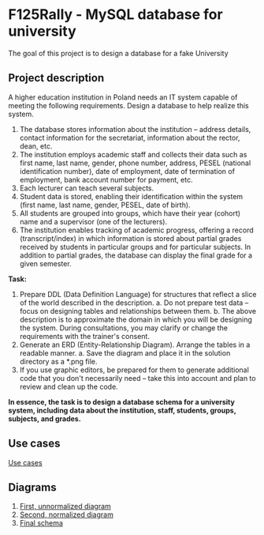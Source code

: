 # F125Rally - MySQL database for university

The goal of this project is to design a database for a fake University

## Project description

A higher education institution in Poland needs an IT system capable of meeting the following requirements. Design a database to
help realize this system.

1. The database stores information about the institution – address details, contact information for the secretariat, information
about the rector, dean, etc.
2. The institution employs academic staff and collects their data such as first name, last name, gender, phone number, address,
PESEL (national identification number), date of employment, date of termination of employment, bank account number for payment,
etc.
3. Each lecturer can teach several subjects.
4. Student data is stored, enabling their identification within the system (first name, last name, gender, PESEL, date of birth).
5. All students are grouped into groups, which have their year (cohort) name and a supervisor (one of the lecturers).
6. The institution enables tracking of academic progress, offering a record (transcript/index) in which information is stored
about partial grades received by students in particular groups and for particular subjects.
    In addition to partial grades, the database can display the final grade for a given semester.

**Task:**

1. Prepare DDL (Data Definition Language) for structures that reflect a slice of the world described in the description.
    a. Do not prepare test data – focus on designing tables and relationships between them.
    b. The above description is to approximate the domain in which you will be designing the system. During consultations, you may
clarify or change the requirements with the trainer's consent.
2. Generate an ERD (Entity-Relationship Diagram). Arrange the tables in a readable manner.
    a. Save the diagram and place it in the solution directory as a *.png file.
3. If you use graphic editors, be prepared for them to generate additional code that you don't necessarily need – take this into
account and plan to review and clean up the code.

**In essence, the task is to design a database schema for a university system, including data about the institution, staff,
students, groups, subjects, and grades.**

## Use cases

[Use cases](./use-cases.md)

## Diagrams

1. [First, unnormalized diagram](./unnormalized-diagram.md)
2. [Second, normalized diagram](./normalized-diagram-v1.md)
3. [Final schema](./schema.png)
